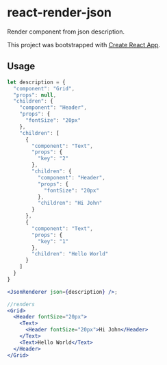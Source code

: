 # react-render-json
Render component from json description.

This project was bootstrapped with [Create React App](https://github.com/facebook/create-react-app).

## Usage

```jsx
let description = {
  "component": "Grid",
  "props": null,
  "children": {
    "component": "Header",
    "props": {
      "fontSize": "20px"
    },
    "children": [
      {
        "component": "Text",
        "props": {
          "key": "2"
        },
        "children": {
          "component": "Header",
          "props": {
            "fontSize": "20px"
          },
          "children": "Hi John"
        }
      },
      {
        "component": "Text",
        "props": {
          "key": "1"
        },
        "children": "Hello World"
      }
    ]
  }
}

<JsonRenderer json={description} />;

//renders
<Grid>
  <Header fontSize="20px">
    <Text>
      <Header fontSize="20px">Hi John</Header>
    </Text>
    <Text>Hello World</Text>
  </Header>
</Grid>
```
